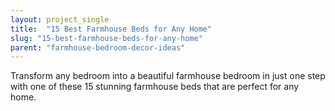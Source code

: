 ```yaml
---
layout: project_single
title:  "15 Best Farmhouse Beds for Any Home"
slug: "15-best-farmhouse-beds-for-any-home"
parent: "farmhouse-bedroom-decor-ideas"
---
```

Transform any bedroom into a beautiful farmhouse bedroom in just one step with one of these 15 stunning farmhouse beds that are perfect for any home.